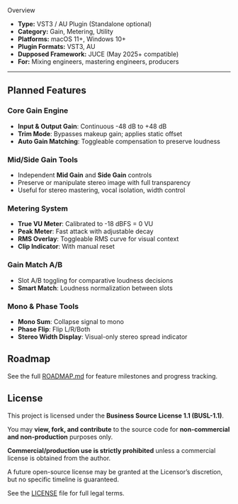 Overview

- **Type:** VST3 / AU Plugin (Standalone optional)
- **Category:** Gain, Metering, Utility
- **Platforms:** macOS 11+, Windows 10+
- **Plugin Formats:** VST3, AU
- **Dupposed Framework:** JUCE (May 2025+ compatible)
- **For:** Mixing engineers, mastering engineers, producers

---

##  Planned Features

###  Core Gain Engine

- **Input & Output Gain**: Continuous -48 dB to +48 dB
- **Trim Mode**: Bypasses makeup gain; applies static offset
- **Auto Gain Matching**: Toggleable compensation to preserve loudness

###  Mid/Side Gain Tools

- Independent **Mid Gain** and **Side Gain** controls
- Preserve or manipulate stereo image with full transparency
- Useful for stereo mastering, vocal isolation, width control

###  Metering System

- **True VU Meter**: Calibrated to -18 dBFS = 0 VU
- **Peak Meter**: Fast attack with adjustable decay
- **RMS Overlay**: Toggleable RMS curve for visual context
- **Clip Indicator**: With manual reset

###  Gain Match A/B

- Slot A/B toggling for comparative loudness decisions
- **Smart Match**: Loudness normalization between slots

###  Mono & Phase Tools

- **Mono Sum**: Collapse signal to mono
- **Phase Flip**: Flip L/R/Both
- **Stereo Width Display**: Visual-only stereo spread indicator


## Roadmap

See the full [ROADMAP.md](./ROADMAP.md) for feature milestones and progress tracking.



## License

This project is licensed under the **Business Source License 1.1 (BUSL-1.1)**.

You may **view, fork, and contribute** to the source code for **non-commercial and non-production** purposes only.

**Commercial/production use is strictly prohibited** unless a commercial license is obtained from the author.

A future open-source license may be granted at the Licensor’s discretion, but no specific timeline is guaranteed.

See the [LICENSE](./LICENSE) file for full legal terms.
